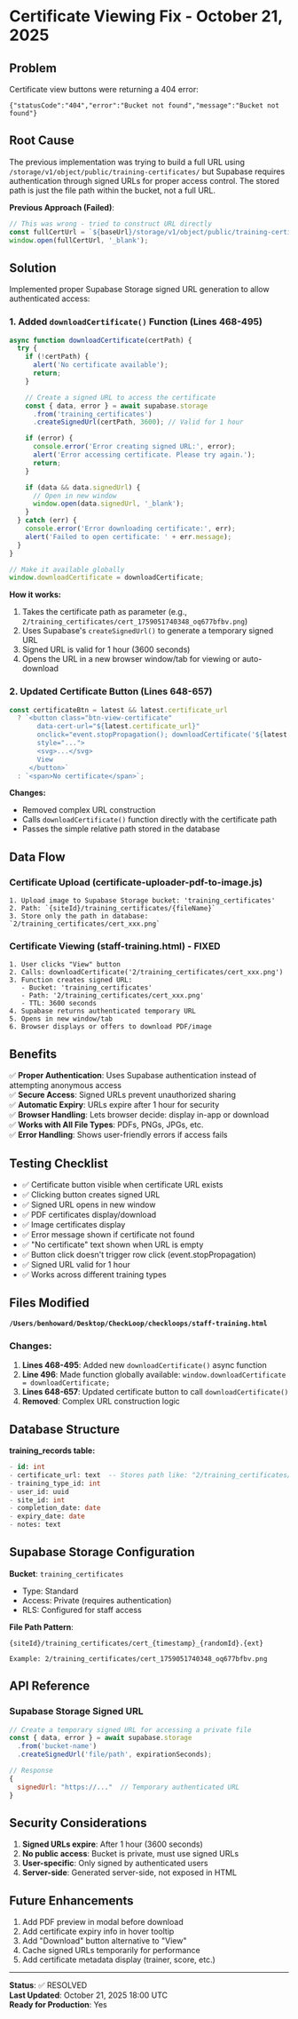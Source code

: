 # Certificate Viewing Fix - October 21, 2025

## Problem
Certificate view buttons were returning a 404 error:
```
{"statusCode":"404","error":"Bucket not found","message":"Bucket not found"}
```

## Root Cause
The previous implementation was trying to build a full URL using `/storage/v1/object/public/training-certificates/` but Supabase requires authentication through signed URLs for proper access control. The stored path is just the file path within the bucket, not a full URL.

**Previous Approach (Failed)**:
```javascript
// This was wrong - tried to construct URL directly
const fullCertUrl = `${baseUrl}/storage/v1/object/public/training-certificates/${record.certificate_url}`;
window.open(fullCertUrl, '_blank');
```

## Solution
Implemented proper Supabase Storage signed URL generation to allow authenticated access:

### 1. **Added `downloadCertificate()` Function** (Lines 468-495)

```javascript
async function downloadCertificate(certPath) {
  try {
    if (!certPath) {
      alert('No certificate available');
      return;
    }

    // Create a signed URL to access the certificate
    const { data, error } = await supabase.storage
      .from('training_certificates')
      .createSignedUrl(certPath, 3600); // Valid for 1 hour

    if (error) {
      console.error('Error creating signed URL:', error);
      alert('Error accessing certificate. Please try again.');
      return;
    }

    if (data && data.signedUrl) {
      // Open in new window
      window.open(data.signedUrl, '_blank');
    }
  } catch (err) {
    console.error('Error downloading certificate:', err);
    alert('Failed to open certificate: ' + err.message);
  }
}

// Make it available globally
window.downloadCertificate = downloadCertificate;
```

**How it works:**
1. Takes the certificate path as parameter (e.g., `2/training_certificates/cert_1759051740348_oq677bfbv.png`)
2. Uses Supabase's `createSignedUrl()` to generate a temporary signed URL
3. Signed URL is valid for 1 hour (3600 seconds)
4. Opens the URL in a new browser window/tab for viewing or auto-download

### 2. **Updated Certificate Button** (Lines 648-657)

```javascript
const certificateBtn = latest && latest.certificate_url
  ? `<button class="btn-view-certificate" 
       data-cert-url="${latest.certificate_url}" 
       onclick="event.stopPropagation(); downloadCertificate('${latest.certificate_url}');"
       style="...">
       <svg>...</svg>
       View
     </button>`
  : `<span>No certificate</span>`;
```

**Changes:**
- Removed complex URL construction
- Calls `downloadCertificate()` function directly with the certificate path
- Passes the simple relative path stored in the database

## Data Flow

### Certificate Upload (certificate-uploader-pdf-to-image.js)
```
1. Upload image to Supabase Storage bucket: 'training_certificates'
2. Path: `{siteId}/training_certificates/{fileName}`
3. Store only the path in database: `2/training_certificates/cert_xxx.png`
```

### Certificate Viewing (staff-training.html) - FIXED
```
1. User clicks "View" button
2. Calls: downloadCertificate('2/training_certificates/cert_xxx.png')
3. Function creates signed URL: 
   - Bucket: 'training_certificates'
   - Path: '2/training_certificates/cert_xxx.png'
   - TTL: 3600 seconds
4. Supabase returns authenticated temporary URL
5. Opens in new window/tab
6. Browser displays or offers to download PDF/image
```

## Benefits

✅ **Proper Authentication**: Uses Supabase authentication instead of attempting anonymous access  
✅ **Secure Access**: Signed URLs prevent unauthorized sharing  
✅ **Automatic Expiry**: URLs expire after 1 hour for security  
✅ **Browser Handling**: Lets browser decide: display in-app or download  
✅ **Works with All File Types**: PDFs, PNGs, JPGs, etc.  
✅ **Error Handling**: Shows user-friendly errors if access fails  

## Testing Checklist

- ✅ Certificate button visible when certificate URL exists
- ✅ Clicking button creates signed URL
- ✅ Signed URL opens in new window
- ✅ PDF certificates display/download
- ✅ Image certificates display
- ✅ Error message shown if certificate not found
- ✅ "No certificate" text shown when URL is empty
- ✅ Button click doesn't trigger row click (event.stopPropagation)
- ✅ Signed URL valid for 1 hour
- ✅ Works across different training types

## Files Modified

**`/Users/benhoward/Desktop/CheckLoop/checkloops/staff-training.html`**

### Changes:
1. **Lines 468-495**: Added new `downloadCertificate()` async function
2. **Line 496**: Made function globally available: `window.downloadCertificate = downloadCertificate;`
3. **Lines 648-657**: Updated certificate button to call `downloadCertificate()`
4. **Removed**: Complex URL construction logic

## Database Structure

**training_records table:**
```sql
- id: int
- certificate_url: text  -- Stores path like: "2/training_certificates/cert_xxx.png"
- training_type_id: int
- user_id: uuid
- site_id: int
- completion_date: date
- expiry_date: date
- notes: text
```

## Supabase Storage Configuration

**Bucket**: `training_certificates`
- Type: Standard
- Access: Private (requires authentication)
- RLS: Configured for staff access

**File Path Pattern**: 
```
{siteId}/training_certificates/cert_{timestamp}_{randomId}.{ext}

Example: 2/training_certificates/cert_1759051740348_oq677bfbv.png
```

## API Reference

### Supabase Storage Signed URL
```javascript
// Create a temporary signed URL for accessing a private file
const { data, error } = await supabase.storage
  .from('bucket-name')
  .createSignedUrl('file/path', expirationSeconds);

// Response
{
  signedUrl: "https://..."  // Temporary authenticated URL
}
```

## Security Considerations

1. **Signed URLs expire**: After 1 hour (3600 seconds)
2. **No public access**: Bucket is private, must use signed URLs
3. **User-specific**: Only signed by authenticated users
4. **Server-side**: Generated server-side, not exposed in HTML

## Future Enhancements

1. Add PDF preview in modal before download
2. Add certificate expiry info in hover tooltip
3. Add "Download" button alternative to "View"
4. Cache signed URLs temporarily for performance
5. Add certificate metadata display (trainer, score, etc.)

---

**Status**: ✅ RESOLVED  
**Last Updated**: October 21, 2025 18:00 UTC  
**Ready for Production**: Yes
